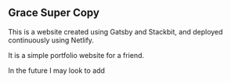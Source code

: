 ## Grace Super Copy

This is a website created using Gatsby and Stackbit, and deployed continuously using Netlify.

It is a simple portfolio website for a friend. 

In the future I may look to add 